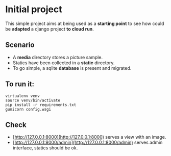 # Initial project

This simple project aims at being used as a **starting point** to see how could be **adapted** a django project **to cloud run**.

## Scenario
* A **media** directory stores a picture sample.
* Statics have been collected in a **static** directory.
* To go simple, a sqlite **database** is present and migrated.

## To run it:
```
virtualenv venv
source venv/bin/activate
pip install -r requirements.txt
gunicorn config.wsgi
```

## Check
* [http://127.0.0.1:8000](http://127.0.0.1:8000) serves a view with an image.
* [http://127.0.0.1:8000/admin](http://127.0.0.1:8000/admin) serves admin interface, statics should be ok.